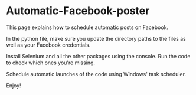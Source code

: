 # Automatic-Facebook-poster
This page explains how to schedule automatic posts on Facebook.

In the python file, make sure you update the directory paths to the files as well as your Facebook credentials.

Install Selenium and all the other packages using the console. Run the code to check which ones you're missing.

Schedule automatic launches of the code using Windows' task scheduler.

Enjoy!
